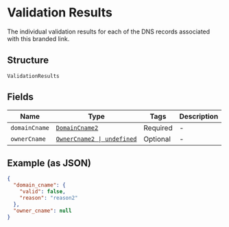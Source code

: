 
# Validation Results

The individual validation results for each of the DNS records associated with this branded link.

## Structure

`ValidationResults`

## Fields

| Name | Type | Tags | Description |
|  --- | --- | --- | --- |
| `domainCname` | [`DomainCname2`](../../doc/models/domain-cname-2.md) | Required | - |
| `ownerCname` | [`OwnerCname2 \| undefined`](../../doc/models/owner-cname-2.md) | Optional | - |

## Example (as JSON)

```json
{
  "domain_cname": {
    "valid": false,
    "reason": "reason2"
  },
  "owner_cname": null
}
```

